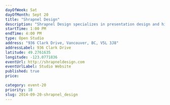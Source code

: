 ```yaml
---
dayOfWeek: Sat
dayOfMonth: Sept 20
title: "Shrapnel Design"
description: "Shrapnel Design specializes in presentation design and high quality, small run custom manufacturing."
startTime: 1:00 PM
endTime: 4:00 PM
type: Open Studio
address: "936 Clark Drive, Vancouver, BC, V5L 3J8"
addressLabel: 936 Clark Drive
latitude: 49.2761635
longitude: -123.0771836
eventUrl: http://shrapneldesign.com
eventUrlLabel: Studio Website
published: true
price: 

category: event-20
priority: 18
slug: 2014-09-20-shrapnel_design
---
```

